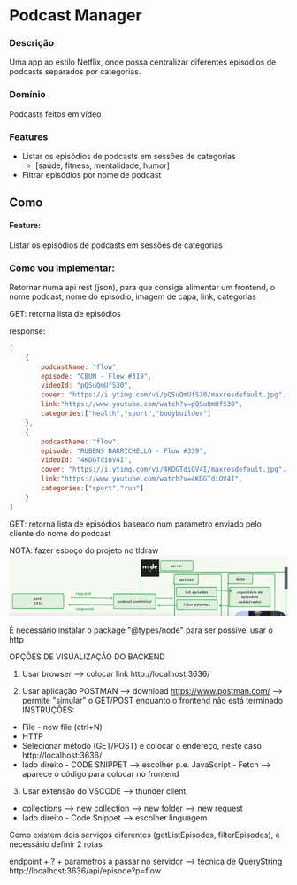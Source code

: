 # Podcast Manager


### Descrição
Uma app ao estilo Netflix, onde possa centralizar diferentes episódios de podcasts separados por categorias.

### Domínio
Podcasts feitos em vídeo

### Features
- Listar os episódios de podcasts em sessões de categorias
    - [saúde, fitness, mentalidade, humor]
- Filtrar episódios por nome de podcast


## Como

#### Feature: 
Listar os episódios de podcasts em sessões de categorias

### Como vou implementar:
Retornar numa api rest (json), para que consiga alimentar um frontend, o nome podcast, nome do episódio, imagem de capa, link, categorias

GET: retorna lista de episódios

response:

```js
[
    {
        podcastName: "flow",
        episode: "CBUM - Flow #319",
        videoId: "pQSuQmUfS30",
        cover: "https://i.ytimg.com/vi/pQSuQmUfS30/maxresdefault.jpg".
        link:"https://www.youtube.com/watch?v=pQSuQmUfS30",
        categories:["health","sport","bodybuilder"]
    },
    {
        podcastName: "flow",
        episode: "RUBENS BARRICHELLO - Flow #339",
        videoId: "4KDGTdiOV4I",
        cover: "https://i.ytimg.com/vi/4KDGTdiOV4I/maxresdefault.jpg".
        link:"https://www.youtube.com/watch?v=4KDGTdiOV4I",
        categories:["sport","run"]
    }
]
```

GET: retorna lista de episódios baseado num parametro enviado pelo cliente do nome do podcast


NOTA: fazer esboço do projeto no tldraw
![alt text](arch/image.png)

É necessário instalar o package "@types/node" para ser possível usar o http


OPÇÕES DE VISUALIZAÇÃO DO BACKEND
1. Usar browser --> colocar link http://localhost:3636/

2. Usar aplicação POSTMAN --> download https://www.postman.com/ --> permite "simular" o GET/POST enquanto o frontend não está terminado
INSTRUÇÕES:
- File - new file (ctrl+N)
- HTTP
- Selecionar método (GET/POST) e colocar o endereço, neste caso http://localhost:3636/
- lado direito - CODE SNIPPET --> escolher p.e. JavaScript - Fetch --> aparece o código para colocar no frontend

3. Usar extensão do VSCODE --> thunder client
- collections --> new collection --> new folder --> new request
- lado direito - Code Snippet --> escolher linguagem 


Como existem dois serviços diferentes (getListEpisodes, filterEpisodes), é necessário definir 2 rotas

endpoint + ? + parametros a passar no servidor   --> técnica de QueryString
http://localhost:3636/api/episode?p=flow